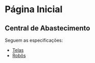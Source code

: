 # Página Inicial

## Central de Abastecimento

Seguem as especificações:

* [Telas](Telas)
* [Robôs](Robos)
